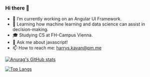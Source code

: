 ### Hi there 👋

- 🔭 I’m currently working on an Angular UI Framework.
- 🌱 Learning how machine learning and data science can assist in decision-making.
- 🎓 Studying CS at FH-Campus Vienna.
- 💬 Ask me about javascript!
- 📫 How to reach me: harrys.kavan@pm.me

[![Anurag's GitHub stats](https://github-readme-stats.vercel.app/api?username=zwarag&hide=stars&count_private=true&show_icons=true)](https://github.com/anuraghazra/github-readme-stats)

[![Top Langs](https://github-readme-stats.vercel.app/api/top-langs/?username=zwarag)](https://github.com/anuraghazra/github-readme-stats)
